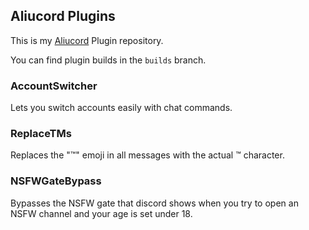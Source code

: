 ## Aliucord Plugins
This is my [Aliucord](https://github.com/Aliucord) Plugin repository.

You can find plugin builds in the `builds` branch.

### AccountSwitcher
Lets you switch accounts easily with chat commands.

### ReplaceTMs
Replaces the ":tm:" emoji in all messages with the actual ™ character.

### NSFWGateBypass
Bypasses the NSFW gate that discord shows when you try to open an NSFW channel and your age is set under 18.